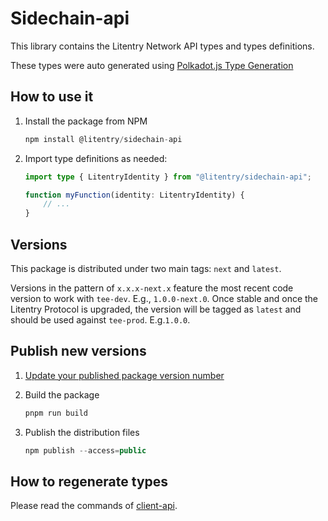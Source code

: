 # Sidechain-api

This library contains the Litentry Network API types and types definitions.

These types were auto generated using [Polkadot.js Type Generation](https://polkadot.js.org/docs/api/examples/promise/typegen/)

## How to use it

1. Install the package from NPM

    ```typescript
    npm install @litentry/sidechain-api
    ```

2. Import type definitions as needed:

    ```typescript
    import type { LitentryIdentity } from "@litentry/sidechain-api";

    function myFunction(identity: LitentryIdentity) {
        // ...
    }
    ```

## Versions

This package is distributed under two main tags: `next` and `latest`.

Versions in the pattern of `x.x.x-next.x` feature the most recent code version to work with `tee-dev`. E.g., `1.0.0-next.0`. Once stable and once the Litentry Protocol is upgraded, the version will be tagged as `latest` and should be used against `tee-prod`. E.g.`1.0.0`.

## Publish new versions

1. [Update your published package version number](https://docs.npmjs.com/updating-your-published-package-version-number)

1. Build the package

    ```typescript
    pnpm run build
    ```

1. Publish the distribution files

    ```typescript
    npm publish --access=public
    ```

## How to regenerate types

Please read the commands of [client-api](https://github.com/litentry/litentry-sidechain/blob/dev/tee-worker/client-api/README.md).
